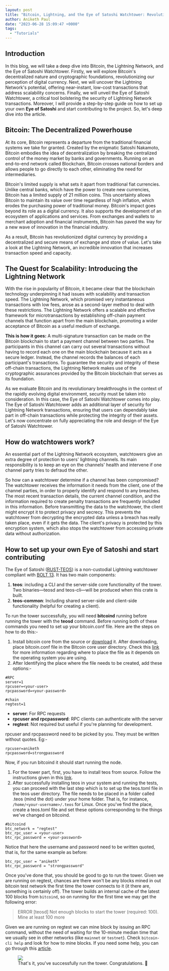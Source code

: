 ```yaml
---
layout: post
title: "Bitcoin, Lightning, and the Eye of Satoshi Watchtower: Revolutionizing Transactions and Security"
author: Aniketh Paul
date: "2023-06-28 15:09:47 +0000"
tags:
  - "Tutorials"
---
```


## **Introduction**

In this blog, we will take a deep dive into Bitcoin, the Lightning Network, and the Eye of Satoshi Watchtower. Firstly, we will explore Bitcoin's decentralized nature and cryptographic foundations, revolutionizing our perception of digital currency. Next, we will uncover the Lightning Network's potential, offering near-instant, low-cost transactions that address scalability concerns. Finally, we will unveil the Eye of Satoshi Watchtower, a critical tool bolstering the security of Lightning Network transactions. Moreover, I will provide a step-by-step guide on how to set up your own **Eye of Satoshi** and start contributing to the project. So, let's deep dive into the article.

## **Bitcoin: The Decentralized Powerhouse**

At its core, Bitcoin represents a departure from the traditional financial systems we take for granted. Created by the enigmatic Satoshi Nakamoto, Bitcoin embodies the idea of ​​decentralization by breaking the centralized control of the money market by banks and governments. Running on an end-to-end network called Blockchain, Bitcoin crosses national borders and allows people to go directly to each other, eliminating the need for intermediaries.

Bitcoin's limited supply is what sets it apart from traditional fiat currencies. Unlike central banks, which have the power to create new currencies, Bitcoin has a limited supply of 21 million coins. This uncertainty allows Bitcoin to maintain its value over time regardless of high inflation, which erodes the purchasing power of traditional money. Bitcoin's impact goes beyond its role as a digital currency. It also supports the development of an ecosystem of applications and services. From exchanges and wallets to merchant adoption and financial instruments, Bitcoin has paved the way for a new wave of innovation in the financial industry.

As a result, Bitcoin has revolutionized digital currency by providing a decentralized and secure means of exchange and store of value. Let's take a look at the Lightning Network, an incredible innovation that increases transaction speed and capacity.

## **The Quest for Scalability: Introducing the Lightning Network**

With the rise in popularity of Bitcoin, it became clear that the blockchain technology underpinning it had issues with scalability and transaction speed. The Lightning Network, which promised very instantaneous transactions with low fees, arose as a second-layer method to deal with these restrictions. The Lightning Network offers a scalable and effective framework for microtransactions by establishing off-chain payment channels that function apart from the main blockchain, promoting a wider acceptance of Bitcoin as a useful medium of exchange.

**This is how it goes:** A multi-signature transaction can be made on the Bitcoin blockchain to start a payment channel between two parties. The participants in this channel can carry out several transactions without having to record each one on the main blockchain because it acts as a secure ledger. Instead, the channel records the balances of each participant's transactions. To guarantee the security and integrity of these off-chain transactions, the Lightning Network makes use of the cryptographic assurances provided by the Bitcoin blockchain that serves as its foundation.

As we evaluate Bitcoin and its revolutionary breakthroughs in the context of the rapidly evolving digital environment, security must be taken into consideration. In this case, the Eye of Satoshi Watchtower comes into play. The Eye of Satoshi Watchtower adds an additional layer of security for Lightning Network transactions, ensuring that users can dependably take part in off-chain transactions while protecting the integrity of their assets. Let's now concentrate on fully appreciating the role and design of the Eye of Satoshi Watchtower.

## **How do watchtowers work?**

An essential part of the Lightning Network ecosystem, watchtowers give an extra degree of protection to users' lightning channels. Its main responsibility is to keep an eye on the channels' health and intervene if one channel party tries to defraud the other.

So how can a watchtower determine if a channel has been compromised? The watchtower receives the information it needs from the client, one of the channel parties, in order to properly identify and respond to any breaches. The most recent transaction details, the current channel condition, and the information required to create penalty transactions are frequently included in this information. Before transmitting the data to the watchtower, the client might encrypt it to protect privacy and secrecy. This prevents the watchtower from decrypting the encrypted data unless a breach has really taken place, even if it gets the data. The client's privacy is protected by this encryption system, which also stops the watchtower from accessing private data without authorization.

## **How to set up your own Eye of Satoshi and start contributing**

The Eye of Satoshi ([RUST-TEOS](https://github.com/talaia-labs/rust-teos?ref=blog.summerofbitcoin.org)) is a non-custodial Lightning watchtower compliant with [BOLT 13](https://github.com/sr-gi/bolt13/blob/master/13-watchtowers.md?ref=blog.summerofbitcoin.org). It has two main components:

1. **teos**: including a CLI and the server-side core functionality of the tower. Two binaries—teosd and teos-cli—will be produced when this crate is built.
2. **teos-common**: Including shared server-side and client-side functionality (helpful for creating a client).

To run the tower successfully, you will need **bitcoind** running before running the tower with the **teosd** command. Before running both of these commands you need to set up your bitcoin.conf file. Here are the steps on how to do this:-

1. Install bitcoin core from the source or [download](https://bitcoin.org/en/download?ref=blog.summerofbitcoin.org) it. After downloading, place bitcoin.conf file in the Bitcoin core user directory. Check this [link](https://en.bitcoin.it/wiki/Data_directory?ref=blog.summerofbitcoin.org) for more information regarding where to place the file as it depends on the operating system you are using.
2. After Identifying the place where the file needs to be created, add these options:-

```
#RPC
server=1
rpcuser=<your-user>
rpcpassword=<your-password>

#chain
regtest=1

```

* **server**: For RPC requests
* **rpcuser** **and** **rpcpassword**: RPC clients can authenticate with the server
* **regtest**: Not required but useful if you're planning for development.

rpcuser and rpcpassword need to be picked by you. They must be written without quotes. Eg:-

```
rpcuser=aniketh
rpcpassword=strongpassword

```

Now, if you run bitcoind it should start running the node.

1. For the tower part, first, you have to install teos from source. Follow the instructions given in this [link](https://github.com/talaia-labs/rust-teos/blob/master/INSTALL.md?ref=blog.summerofbitcoin.org).
2. After successfully installing teos in your system and running the tests, you can proceed with the last step which is to set up the teos.toml file in the teos user directory. The file needs to be placed in a folder called .teos (mind the dot) under your home folder. That is, for instance, `/home/<your-username>/.teos` for Linux. Once you've find the place, create a teos.toml file and set these options corresponding to the things we've changed on bitcoind.

```
#bitcoind
btc_network = "regtest"
btc_rpc_user = <your-user>
btc_rpc_password = <your-password>

```

Notice that here the username and password need to be written quoted, that is, for the same example as before:

```
btc_rpc_user = "aniketh"
btc_rpc_password = "strongpassword"

```

Once you've done that, you should be good to go to run the tower. Given we are running on regtest, chances are there won't be any blocks mined in out bitcoin test network the first time the tower connects to it (it there are, something is certainly off). The tower builds an internal cache of the latest 100 blocks from `bitcoind`, so on running for the first time we may get the following error:

> ERROR [teosd] Not enough blocks to start the tower (required: 100). Mine at least 100 more

Given we are running on regtest we can mine block by issuing an RPC command, without the need of waiting for the 10-minute median time that we usually see in other networks (like `mainnet` or `testnet`). Check `bitcoin-cli help` and look for how to mine blocks. If you need some help, you can go through this [article](https://developer.bitcoin.org/examples/testing.html?ref=blog.summerofbitcoin.org).

<figure>
<img src="https://cdn.hashnode.com/res/hashnode/image/upload/v1685559673144/749f3c9b-ef51-410b-8f21-ef12059b6914.png?auto=compress,format&format=webp"/>
<figcaption>That's it, you've successfully run the tower. Congratulations. 🎉</figcaption>
</figure>
